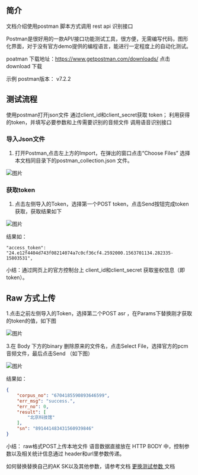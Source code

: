 ## 简介

文档介绍使用postman 脚本方式调用 rest api 识别接口 

Postman是很好用的一款API/接口功能测试工具，很方便，无需编写代码，图形化界面，对于没有官方demo提供的编程语言，能进行一定程度上的自动化测试。

poatman 下载地址：https://www.getpostman.com/downloads/  点击download 下载

示例 postman版本： v7.2.2


## 测试流程

使用postman打开json文件 通过client_id和client_secret获取 token；
利用获得的token，并填写必要参数和上传需要识别的音频文件 调用语音识别接口





###  导入Json文件

1. 打开Postman,点击左上方的Import，在弹出的窗口点击“Choose Files” 选择本文档同目录下的postman_collection.json 文件。

![图片](https://raw.githubusercontent.com/Baidu-AIP/speech-demo/master/rest-api-asr/postman/doc-images/201906201400.png)


###  获取token

1. 点击左侧导入的Token，选择第一个POST token，点击Send按钮完成token获取，获取结果如下

![图片](https://raw.githubusercontent.com/Baidu-AIP/speech-demo/master/rest-api-asr/postman/doc-images/201906201401.png)


结果如：
```
"access_token": "24.e12f4404d743f08214074a7c0cf36cf4.2592000.1563701134.282335-15803531",
```

小结：通过网页上的官方控制台上 client_id和client_secret 获取鉴权信息（即token）。

## Raw 方式上传



1.点击之前左侧导入的Token，选择第二个POST asr ，在Params下替换刚才获取的token的值，如下图

![图片](https://raw.githubusercontent.com/Baidu-AIP/speech-demo/master/rest-api-asr/postman/doc-images/201906201402.png)


3.在 Body 下方的binary 删除原来的文件名，点击Select File，选择官方的pcm音频文件，最后点击Send （如下图）

![图片](https://raw.githubusercontent.com/Baidu-AIP/speech-demo/master/rest-api-asr/postman/doc-images/201906201403.png)


结果如：
```json
{
    "corpus_no": "6704185590893646599",
    "err_msg": "success.",
    "err_no": 0,
    "result": [
        "北京科技馆"
    ],
    "sn": "891441483431560939846"
}
```

小结： raw格式POST上传本地文件 语音数据直接放在 HTTP BODY 中，控制参数以及相关统计信息通过 header和url里参数传递。

如何替换替换自己的AK SK以及其他参数，请参考文档   <a href="/rest-api-asr/postman/更换测试参数.md">更换测试参数 </a>文档



